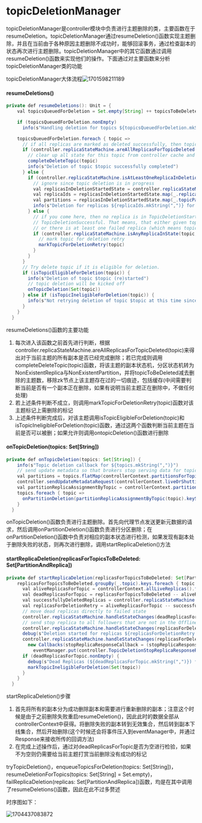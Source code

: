 # topicDeletionManager

topicDeletionManager是controller模块中负责进行主题删除的类，主要函数在于resumeDeletion。topicDeletionManager通过resumeDeletion()函数实现主题删除，并且在当前由于各种原因主题删除不成功时，能够回滚事务，通过检查副本的状态再次进行主题删除。topicDeletionManager中的其它函数通过调用resumeDeletion()函数来实现他们的操作。下面通过对主要函数来分析topicDeletionManager类的功能

topicDeletionManager大体流程![1701598211189](image/TopicDeletionManager/1701598211189.png)

#### resumeDeletions()

```java
private def resumeDeletions(): Unit = {
    val topicsQueuedForDeletion = Set.empty[String] ++ topicsToBeDeleted

    if (topicsQueuedForDeletion.nonEmpty)
      info(s"Handling deletion for topics ${topicsQueuedForDeletion.mkString(",")}")

    topicsQueuedForDeletion.foreach { topic =>
      // if all replicas are marked as deleted successfully, then topic deletion is done
      if (controller.replicaStateMachine.areAllReplicasForTopicDeleted(topic)) {
        // clear up all state for this topic from controller cache and zookeeper
        completeDeleteTopic(topic)
        info(s"Deletion of topic $topic successfully completed")
      } else {
        if (controller.replicaStateMachine.isAtLeastOneReplicaInDeletionStartedState(topic)) {
          // ignore since topic deletion is in progress
          val replicasInDeletionStartedState = controller.replicaStateMachine.replicasInState(topic, ReplicaDeletionStarted)
          val replicaIds = replicasInDeletionStartedState.map(_.replica)
          val partitions = replicasInDeletionStartedState.map(_.topicPartition)
          info(s"Deletion for replicas ${replicaIds.mkString(",")} for partition ${partitions.mkString(",")} of topic $topic in progress")
        } else {
          // if you come here, then no replica is in TopicDeletionStarted and all replicas are not in
          // TopicDeletionSuccessful. That means, that either given topic haven't initiated deletion
          // or there is at least one failed replica (which means topic deletion should be retried).
          if (controller.replicaStateMachine.isAnyReplicaInState(topic, ReplicaDeletionIneligible)) {
            // mark topic for deletion retry
            markTopicForDeletionRetry(topic)
          }
        }
      }
      // Try delete topic if it is eligible for deletion.
      if (isTopicEligibleForDeletion(topic)) {
        info(s"Deletion of topic $topic (re)started")
        // topic deletion will be kicked off
        onTopicDeletion(Set(topic))
      } else if (isTopicIneligibleForDeletion(topic)) {
        info(s"Not retrying deletion of topic $topic at this time since it is marked ineligible for deletion")
      }
    }
  }
```

resumeDeletions()函数的主要功能

1. 每次进入该函数之前首先进行判断，根据controller.replicaStateMachine.areAllReplicasForTopicDeleted(topic)来得出对于当前主题的所有副本是否已经完成删除；若已完成则调用completeDeleteTopic(topic)函数，将该主题的副本状态机，分区状态机转为NonExistentReplica与NonExistentPartition，并将topicToBeDeleted减去删除的主题数，移除zk节点上该主题存在过的一切痕迹，包括缓存(中间需要判断当前是否有一个副本正在删除，如果有说明当前主题正在删除中，不做任何处理)
2. 若上述条件判断不成立，则调用markTopicForDeletionRetry(topic)函数对该主题标记上需删除的标记
3. 上述条件判断完成后，对该主题调用isTopicEligibleForDeletion(topic)和isTopicIneligibleForDeletion(topic)函数，通过这两个函数判断当前主题在当前是否可以被删；如果允许则调用ontopicDeletion()函数进行删除

#### onTopicDeletion(topics: Set[String])

```java
private def onTopicDeletion(topics: Set[String]) {
    info(s"Topic deletion callback for ${topics.mkString(",")}")
    // send update metadata so that brokers stop serving data for topics to be deleted
    val partitions = topics.flatMap(controllerContext.partitionsForTopic)
    controller.sendUpdateMetadataRequest(controllerContext.liveOrShuttingDownBrokerIds.toSeq, partitions)
    val partitionReplicaAssignmentByTopic = controllerContext.partitionReplicaAssignment.groupBy(p => p._1.topic)
    topics.foreach { topic =>
      onPartitionDeletion(partitionReplicaAssignmentByTopic(topic).keySet)
    }
  }
```

onTopicDeletion()函数负责进行主题删除。首先向代理节点发送更新元数据的请求，然后调用onPartitionDeletion()函数负责进行分区删除；在onPartitionDeletion()函数中负责对相应的副本状态进行检测，如果发现有副本处于删除失败的状态，则再次进行删除，调用startReplicaDeletion()方法

#### startReplicaDeletion(replicasForTopicsToBeDeleted: Set[PartitionAndReplica])

```java
private def startReplicaDeletion(replicasForTopicsToBeDeleted: Set[PartitionAndReplica]) {
    replicasForTopicsToBeDeleted.groupBy(_.topic).keys.foreach { topic =>
      val aliveReplicasForTopic = controllerContext.allLiveReplicas().filter(p => p.topic == topic)
      val deadReplicasForTopic = replicasForTopicsToBeDeleted -- aliveReplicasForTopic
      val successfullyDeletedReplicas = controller.replicaStateMachine.replicasInState(topic, ReplicaDeletionSuccessful)
      val replicasForDeletionRetry = aliveReplicasForTopic -- successfullyDeletedReplicas
      // move dead replicas directly to failed state
      controller.replicaStateMachine.handleStateChanges(deadReplicasForTopic.toSeq, ReplicaDeletionIneligible)
      // send stop replica to all followers that are not in the OfflineReplica state so they stop sending fetch requests to the leader
      controller.replicaStateMachine.handleStateChanges(replicasForDeletionRetry.toSeq, OfflineReplica)
      debug(s"Deletion started for replicas ${replicasForDeletionRetry.mkString(",")}")
      controller.replicaStateMachine.handleStateChanges(replicasForDeletionRetry.toSeq, ReplicaDeletionStarted,
        new Callbacks(stopReplicaResponseCallback = (stopReplicaResponseObj, replicaId) =>
          eventManager.put(controller.TopicDeletionStopReplicaResponseReceived(stopReplicaResponseObj, replicaId))))
      if (deadReplicasForTopic.nonEmpty) {
        debug(s"Dead Replicas (${deadReplicasForTopic.mkString(",")}) found for topic $topic")
        markTopicIneligibleForDeletion(Set(topic))
      }
    }
  }
```

startReplicaDeletion()步骤

1. 首先将所有的副本分为成功删除副本和需要进行重新删除的副本；注意这个时候是由于之前删除失败重启resumeDeletion()，因此此时的数据全部从controllerContext中获得。将删除失败的副本转到无效集合，然后转到副本下线集合，然后开始删除(这个时候还会将事件压入到eventManager中，并通过Response来接收所传的回调方法)
2. 在完成上述操作后，通过对deadReplicasForTopic是否为空进行检验，如果不为空则仍需要给当前主题打赏当前删除没有成功的标记

tryTopicDeletion()，enqueueTopicsForDeletion(topics: Set[String])，resumeDeletionForTopics(topics: Set[String] = Set.empty)，failReplicaDeletion(replicas: Set[PartitionAndReplica])函数，均是在其中调用了resumeDeletions()函数，因此在此不过多赘述

时序图如下：

![1704437083872](image/TopicDeletionManager/1704437083872.png)
